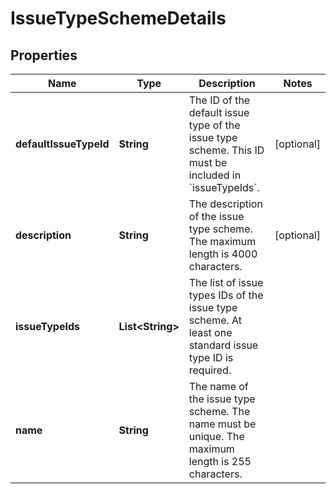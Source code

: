 # IssueTypeSchemeDetails

## Properties
Name | Type | Description | Notes
------------ | ------------- | ------------- | -------------
**defaultIssueTypeId** | **String** | The ID of the default issue type of the issue type scheme. This ID must be included in &#x60;issueTypeIds&#x60;. |  [optional]
**description** | **String** | The description of the issue type scheme. The maximum length is 4000 characters. |  [optional]
**issueTypeIds** | **List&lt;String&gt;** | The list of issue types IDs of the issue type scheme. At least one standard issue type ID is required. | 
**name** | **String** | The name of the issue type scheme. The name must be unique. The maximum length is 255 characters. | 
